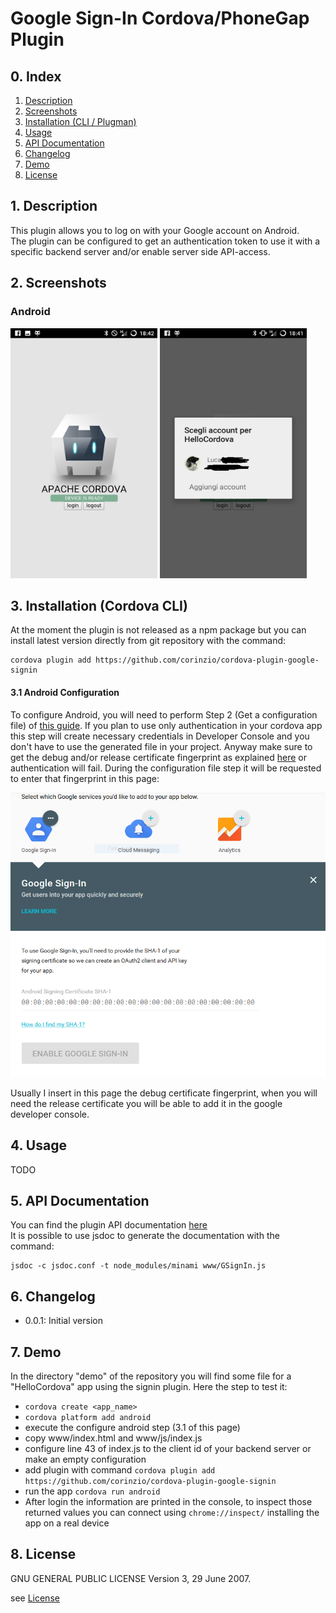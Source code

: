 # Google Sign-In Cordova/PhoneGap Plugin

## 0. Index
1. [Description](#1-description)
2. [Screenshots](#2-screenshots)
3. [Installation (CLI / Plugman)](#3-installation-phonegap-cli--cordova-cli)
4. [Usage](#4-usage)
5. [API Documentation](#5-API-documentation)
6. [Changelog](#6-changelog)
7. [Demo](#7-demo)
8. [License](#7-license)

## 1. Description
This plugin allows you to log on with your Google account on Android.  
The plugin can be configured to get an authentication token to use it with a specific backend server and/or enable server side API-access.

## 2. Screenshots
### Android
<img src="https://raw.githubusercontent.com/corinzio/cordova-plugin-google-signin/master/screen/base.png" width="235" height="400"/>
<img src="https://raw.githubusercontent.com/corinzio/cordova-plugin-google-signin/master/screen/select.png" width="235" height="400"/>

## 3. Installation (Cordova CLI)
At the moment the plugin is not released as a npm package but you can install latest version directly from git repository with the command:  
```
cordova plugin add https://github.com/corinzio/cordova-plugin-google-signin
```
#### 3.1 Android Configuration
To configure Android, you will need to perform Step 2 (Get a configuration file) of [this guide](https://developers.google.com/identity/sign-in/android/start). If you plan to use only authentication in your cordova app this step will create necessary credentials in Developer Console and you don't have to use the generated file in your project. Anyway make sure to get the debug and/or release certificate fingerprint as explained [here](https://developers.google.com/android/guides/client-auth.html) or authentication will fail. During the configuration file step it will be requested to enter that fingerprint in this page:  


![fingerprint](https://raw.githubusercontent.com/corinzio/cordova-plugin-google-signin/master/screen/signin.PNG)

Usually I insert in this page the debug certificate fingerprint, when you will need the release certificate you will be able to add it in the google developer console.


## 4. Usage
TODO

## 5. API Documentation
You can find the plugin API documentation [here](http://corinzio.github.io/cordova-plugin-google-signin/)  
It is possible to use jsdoc to generate the documentation with the command:
```
jsdoc -c jsdoc.conf -t node_modules/minami www/GSignIn.js
```

## 6. Changelog
- 0.0.1: Initial version

## 7. Demo
In the directory "demo" of the repository you will find some file for a "HelloCordova" app using the signin plugin. Here the step to test it:    
-  ```cordova create <app_name>```
- ```cordova platform add android```
- execute the configure android step (3.1 of this page)
- copy www/index.html and www/js/index.js
- configure line 43 of index.js to the client id of your backend server or make an empty configuration
- add plugin with command ```cordova plugin add https://github.com/corinzio/cordova-plugin-google-signin```
- run the app ```cordova run android```
- After login the information are printed in the console, to inspect those returned values you can connect using ```chrome://inspect/``` installing the app on a real device

## 8. License
GNU GENERAL PUBLIC LICENSE Version 3, 29 June 2007.

see [License](https://raw.githubusercontent.com/corinzio/cordova-plugin-google-signin/master/LICENSE)
